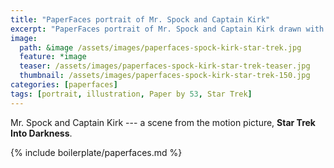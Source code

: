 ```yaml
---
title: "PaperFaces portrait of Mr. Spock and Captain Kirk"
excerpt: "PaperFaces portrait of Mr. Spock and Captain Kirk drawn with Paper by 53 on an iPad."
image: 
  path: &image /assets/images/paperfaces-spock-kirk-star-trek.jpg 
  feature: *image
  teaser: /assets/images/paperfaces-spock-kirk-star-trek-teaser.jpg
  thumbnail: /assets/images/paperfaces-spock-kirk-star-trek-150.jpg
categories: [paperfaces]
tags: [portrait, illustration, Paper by 53, Star Trek]
---
```


Mr. Spock and Captain Kirk --- a scene from the motion picture, **Star Trek Into Darkness**.

{% include boilerplate/paperfaces.md %}
